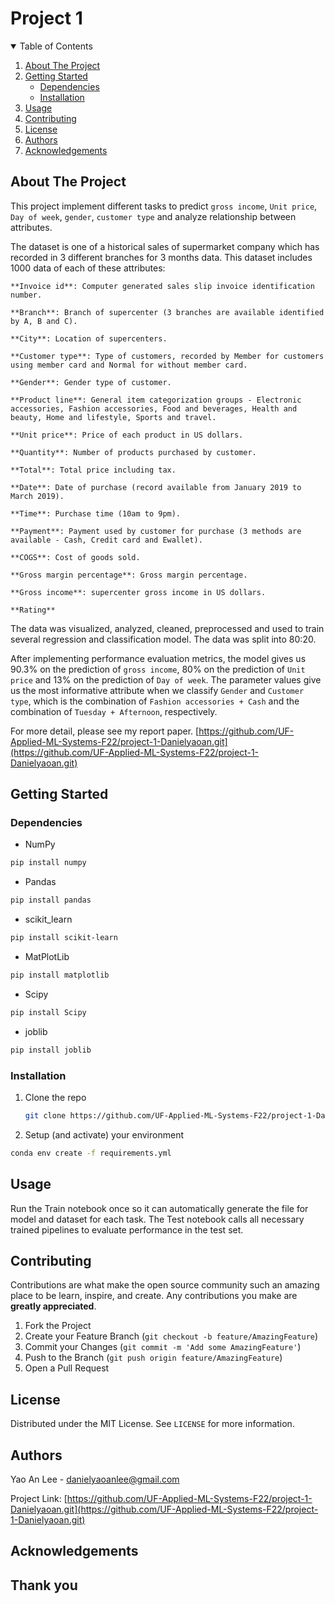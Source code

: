# Project 1


<!-- TABLE OF CONTENTS -->
<details open="open">
  <summary>Table of Contents</summary>
  <ol>
    <li><a href="#about-the-project">About The Project</a></li>
    <li><a href="#getting-started">Getting Started</a>
      <ul>
        <li><a href="#dependencies">Dependencies</a></li>
        <li><a href="#installation">Installation</a></li>
      </ul>
    </li>
    <li><a href="#usage">Usage</a></li>
    <li><a href="#contributing">Contributing</a></li>
    <li><a href="#license">License</a></li>
    <li><a href="#authors">Authors</a></li>
    <li><a href="#acknowledgements">Acknowledgements</a></li>
  </ol>
</details>



<!-- ABOUT THE PROJECT -->
## About The Project
This project implement different tasks to predict `gross income`, `Unit price`, `Day of week`, `gender`, `customer type` and analyze relationship between attributes. 

The dataset is one of a historical sales of supermarket company which has recorded in 3 different branches for 3 months data. This dataset includes 1000 data of each of these attributes:

```
**Invoice id**: Computer generated sales slip invoice identification number.

**Branch**: Branch of supercenter (3 branches are available identified by A, B and C).

**City**: Location of supercenters.

**Customer type**: Type of customers, recorded by Member for customers using member card and Normal for without member card.

**Gender**: Gender type of customer.

**Product line**: General item categorization groups - Electronic accessories, Fashion accessories, Food and beverages, Health and beauty, Home and lifestyle, Sports and travel.

**Unit price**: Price of each product in US dollars.

**Quantity**: Number of products purchased by customer.

**Total**: Total price including tax.

**Date**: Date of purchase (record available from January 2019 to March 2019).

**Time**: Purchase time (10am to 9pm).

**Payment**: Payment used by customer for purchase (3 methods are available - Cash, Credit card and Ewallet).

**COGS**: Cost of goods sold.

**Gross margin percentage**: Gross margin percentage.

**Gross income**: supercenter gross income in US dollars.

**Rating**
```

The data was visualized, analyzed, cleaned, preprocessed and used to train several regression and classification model. The data was split into 80:20.

After implementing performance evaluation metrics, the model gives us 90.3% on the prediction of `gross income`, 80% on the prediction of `Unit price` and 13% on the prediction of `Day of week`. The parameter values give us the most informative attribute when we classify `Gender` and `Customer type`, which is the combination of `Fashion accessories + Cash` and the combination of `Tuesday + Afternoon`, respectively.


For more detail, please see my report paper. [https://github.com/UF-Applied-ML-Systems-F22/project-1-Danielyaoan.git](https://github.com/UF-Applied-ML-Systems-F22/project-1-Danielyaoan.git)


<!-- GETTING STARTED -->
## Getting Started


### Dependencies

* NumPy

```sh
pip install numpy
```
* Pandas

```sh
pip install pandas
```

* scikit_learn
```sh
pip install scikit-learn
```

* MatPlotLib
```sh
pip install matplotlib
```


* Scipy
```sh
pip install Scipy
```

* joblib
```sh
pip install joblib
```


### Installation

1. Clone the repo
   ```sh
   git clone https://github.com/UF-Applied-ML-Systems-F22/project-1-Danielyaoan.git
   ```
2. Setup (and activate) your environment
  ```sh
  conda env create -f requirements.yml
  ```

<!-- USAGE EXAMPLES -->
## Usage

Run the Train notebook once so it can automatically generate the file for model and dataset for each task. The Test notebook calls all necessary trained pipelines to evaluate performance in the test set.



<!-- CONTRIBUTING -->
## Contributing

Contributions are what make the open source community such an amazing place to be learn, inspire, and create. Any contributions you make are **greatly appreciated**.

1. Fork the Project
2. Create your Feature Branch (`git checkout -b feature/AmazingFeature`)
3. Commit your Changes (`git commit -m 'Add some AmazingFeature'`)
4. Push to the Branch (`git push origin feature/AmazingFeature`)
5. Open a Pull Request


<!-- LICENSE -->
## License

Distributed under the MIT License. See `LICENSE` for more information.


<!-- Authors -->
## Authors

Yao An Lee - danielyaoanlee@gmail.com

Project Link: [https://github.com/UF-Applied-ML-Systems-F22/project-1-Danielyaoan.git](https://github.com/UF-Applied-ML-Systems-F22/project-1-Danielyaoan.git)


<!-- ACKNOWLEDGEMENTS -->
## Acknowledgements



## Thank you
